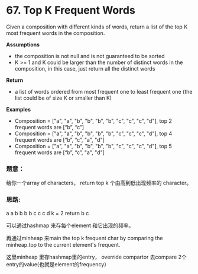 # 67. Top K Frequent Words



Given a composition with different kinds of words, return a list of the top K most frequent words in the composition.

**Assumptions**

* the composition is not null and is not guaranteed to be sorted
* K &gt;= 1 and K could be larger than the number of distinct words in the composition, in this case, just return all the distinct words

**Return**

* a list of words ordered from most frequent one to least frequent one \(the list could be of size K or smaller than K\)

**Examples**

* Composition = \["a", "a", "b", "b", "b", "b", "c", "c", "c", "d"\], top 2 frequent words are \[“b”, “c”\]
* Composition = \["a", "a", "b", "b", "b", "b", "c", "c", "c", "d"\], top 4 frequent words are \[“b”, “c”, "a", "d"\]
* Composition = \["a", "a", "b", "b", "b", "b", "c", "c", "c", "d"\], top 5 frequent words are \[“b”, “c”, "a", "d"\]

### 题意：

给你一个array of characters， return top k 个由高到低出现频率的 character。 

### 思路:

a a b b b b c c c d     k = 2     return b c 

可以通过hashmap 来存每个element 和它出现的频率。 

再通过minheap 来main the top k frequent char by comparing the minheap.top  to the current element's frequent. 

这里minheap 里存hashmap里的entry， override compartor 去compare 2个entry的value\(也就是element的frequency）



